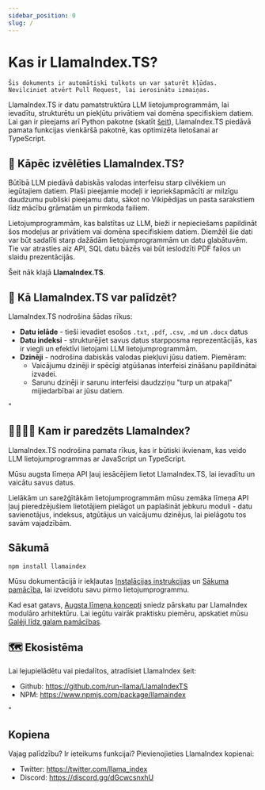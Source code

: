 ```yaml
---
sidebar_position: 0
slug: /
---
```


# Kas ir LlamaIndex.TS?

`Šis dokuments ir automātiski tulkots un var saturēt kļūdas. Nevilciniet atvērt Pull Request, lai ierosinātu izmaiņas.`

LlamaIndex.TS ir datu pamatstruktūra LLM lietojumprogrammām, lai ievadītu, strukturētu un piekļūtu privātiem vai domēna specifiskiem datiem. Lai gan ir pieejams arī Python pakotne (skatīt [šeit](https://docs.llamaindex.ai/en/stable/)), LlamaIndex.TS piedāvā pamata funkcijas vienkāršā pakotnē, kas optimizēta lietošanai ar TypeScript.

## 🚀 Kāpēc izvēlēties LlamaIndex.TS?

Būtībā LLM piedāvā dabiskās valodas interfeisu starp cilvēkiem un iegūtajiem datiem. Plaši pieejamie modeļi ir iepriekšapmācīti ar milzīgu daudzumu publiski pieejamu datu, sākot no Vikipēdijas un pasta sarakstiem līdz mācību grāmatām un pirmkoda failiem.

Lietojumprogrammām, kas balstītas uz LLM, bieži ir nepieciešams papildināt šos modeļus ar privātiem vai domēna specifiskiem datiem. Diemžēl šie dati var būt sadalīti starp dažādām lietojumprogrammām un datu glabātuvēm. Tie var atrasties aiz API, SQL datu bāzēs vai būt ieslodzīti PDF failos un slaidu prezentācijās.

Šeit nāk klajā **LlamaIndex.TS**.

## 🦙 Kā LlamaIndex.TS var palīdzēt?

LlamaIndex.TS nodrošina šādas rīkus:

- **Datu ielāde** - tieši ievadiet esošos `.txt`, `.pdf`, `.csv`, `.md` un `.docx` datus
- **Datu indeksi** - strukturējiet savus datus starpposma reprezentācijās, kas ir viegli un efektīvi lietojami LLM lietojumprogrammām.
- **Dzinēji** - nodrošina dabiskās valodas piekļuvi jūsu datiem. Piemēram:
  - Vaicājumu dzinēji ir spēcīgi atgūšanas interfeisi zināšanu papildinātai izvadei.
  - Sarunu dzinēji ir sarunu interfeisi daudzziņu "turp un atpakaļ" mijiedarbībai ar jūsu datiem.

"

## 👨‍👩‍👧‍👦 Kam ir paredzēts LlamaIndex?

LlamaIndex.TS nodrošina pamata rīkus, kas ir būtiski ikvienam, kas veido LLM lietojumprogrammas ar JavaScript un TypeScript.

Mūsu augsta līmeņa API ļauj iesācējiem lietot LlamaIndex.TS, lai ievadītu un vaicātu savus datus.

Lielākām un sarežģītākām lietojumprogrammām mūsu zemāka līmeņa API ļauj pieredzējušiem lietotājiem pielāgot un paplašināt jebkuru moduli - datu savienotājus, indeksus, atgūtājus un vaicājumu dzinējus, lai pielāgotu tos savām vajadzībām.

## Sākumā

`npm install llamaindex`

Mūsu dokumentācijā ir iekļautas [Instalācijas instrukcijas](./installation.mdx) un [Sākuma pamācība](./starter.md), lai izveidotu savu pirmo lietojumprogrammu.

Kad esat gatavs, [Augsta līmeņa koncepti](./getting_started/concepts.md) sniedz pārskatu par LlamaIndex modulāro arhitektūru. Lai iegūtu vairāk praktisku piemēru, apskatiet mūsu [Galēji līdz galam pamācības](./end_to_end.md).

## 🗺️ Ekosistēma

Lai lejupielādētu vai piedalītos, atradīsiet LlamaIndex šeit:

- Github: https://github.com/run-llama/LlamaIndexTS
- NPM: https://www.npmjs.com/package/llamaindex

"

## Kopiena

Vajag palīdzību? Ir ieteikums funkcijai? Pievienojieties LlamaIndex kopienai:

- Twitter: https://twitter.com/llama_index
- Discord: https://discord.gg/dGcwcsnxhU
